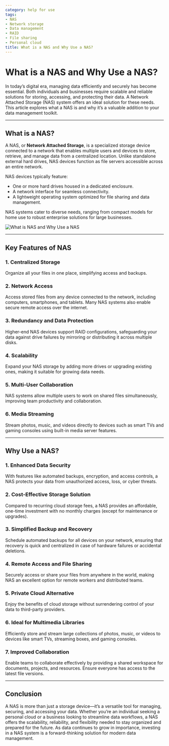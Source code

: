 ```yaml
---
category: help for use
tags:
- NAS
- Network storage
- Data management
- RAID
- File sharing
- Personal cloud
title: What is a NAS and Why Use a NAS?
---
```

# **What is a NAS and Why Use a NAS?**

In today’s digital era, managing data efficiently and securely has become essential. Both individuals and businesses require scalable and reliable solutions for storing, accessing, and protecting their data. A Network Attached Storage (NAS) system offers an ideal solution for these needs. This article explores what a NAS is and why it’s a valuable addition to your data management toolkit.

---

## What is a NAS?

A NAS, or **Network Attached Storage**, is a specialized storage device connected to a network that enables multiple users and devices to store, retrieve, and manage data from a centralized location. Unlike standalone external hard drives, NAS devices function as file servers accessible across an entire network.

NAS devices typically feature:

- One or more hard drives housed in a dedicated enclosure.  
- A network interface for seamless connectivity.  
- A lightweight operating system optimized for file sharing and data management.  

NAS systems cater to diverse needs, ranging from compact models for home use to robust enterprise solutions for large businesses.

![What is NAS and Why Use a NAS](assets/images/nas1.png)

---

## Key Features of NAS

### **1. Centralized Storage**  
Organize all your files in one place, simplifying access and backups.

### **2. Network Access**  
Access stored files from any device connected to the network, including computers, smartphones, and tablets. Many NAS systems also enable secure remote access over the internet.

### **3. Redundancy and Data Protection**  
Higher-end NAS devices support RAID configurations, safeguarding your data against drive failures by mirroring or distributing it across multiple disks.

### **4. Scalability**  
Expand your NAS storage by adding more drives or upgrading existing ones, making it suitable for growing data needs.

### **5. Multi-User Collaboration**  
NAS systems allow multiple users to work on shared files simultaneously, improving team productivity and collaboration.

### **6. Media Streaming**  
Stream photos, music, and videos directly to devices such as smart TVs and gaming consoles using built-in media server features.

---

## Why Use a NAS?

### **1. Enhanced Data Security**  
With features like automated backups, encryption, and access controls, a NAS protects your data from unauthorized access, loss, or cyber threats.

### **2. Cost-Effective Storage Solution**  
Compared to recurring cloud storage fees, a NAS provides an affordable, one-time investment with no monthly charges (except for maintenance or upgrades).

### **3. Simplified Backup and Recovery**  
Schedule automated backups for all devices on your network, ensuring that recovery is quick and centralized in case of hardware failures or accidental deletions.

### **4. Remote Access and File Sharing**  
Securely access or share your files from anywhere in the world, making NAS an excellent option for remote workers and distributed teams.

### **5. Private Cloud Alternative**  
Enjoy the benefits of cloud storage without surrendering control of your data to third-party providers.

### **6. Ideal for Multimedia Libraries**  
Efficiently store and stream large collections of photos, music, or videos to devices like smart TVs, streaming boxes, and gaming consoles.

### **7. Improved Collaboration**  
Enable teams to collaborate effectively by providing a shared workspace for documents, projects, and resources. Ensure everyone has access to the latest file versions.

---

## Conclusion

A NAS is more than just a storage device—it’s a versatile tool for managing, securing, and accessing your data. Whether you’re an individual seeking a personal cloud or a business looking to streamline data workflows, a NAS offers the scalability, reliability, and flexibility needed to stay organized and prepared for the future. As data continues to grow in importance, investing in a NAS system is a forward-thinking solution for modern data management.
